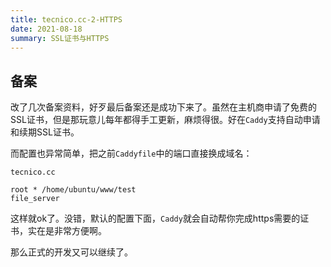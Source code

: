 ```yaml
---
title: tecnico.cc-2-HTTPS
date: 2021-08-18 
summary: SSL证书与HTTPS
---
```


## 备案

改了几次备案资料，好歹最后备案还是成功下来了。虽然在主机商申请了免费的SSL证书，但是那玩意儿每年都得手工更新，麻烦得很。好在`Caddy`支持自动申请和续期SSL证书。

而配置也异常简单，把之前`Caddyfile`中的端口直接换成域名：

```caddy
tecnico.cc

root * /home/ubuntu/www/test
file_server
```

这样就ok了。没错，默认的配置下面，`Caddy`就会自动帮你完成https需要的证书，实在是非常方便啊。



那么正式的开发又可以继续了。

